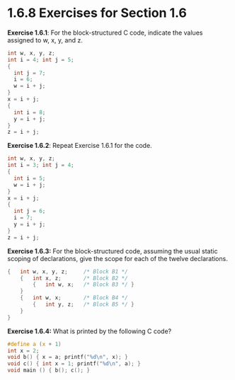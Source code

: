 # 1.6.8 Exercises for Section 1.6

__Exercise 1.6.1__:
For the block-structured C code, indicate the values assigned to w, x, y, and z.
```c
int w, x, y, z;
int i = 4; int j = 5;
{
  int j = 7;
  i = 6;
  w = i + j;
}
x = i + j;
{
  int i = 8;
  y = i + j;
}
z = i + j;
```

__Exercise 1.6.2__:
Repeat Exercise 1.6.1 for the code.
```c
int w, x, y, z;
int i = 3; int j = 4;
{
  int i = 5;
  w = i + j;
}
x = i + j;
{
  int j = 6;
  i = 7;
  y = i + j;
}
z = i + j;
```

__Exercise 1.6.3:__
For the block-structured code, assuming the usual static scoping of declarations, give the scope for each of the twelve declarations.
```c
{   int w, x, y, z;     /* Block B1 */
    {   int x, z;       /* Block B2 */
        {   int w, x;   /* Block B3 */ }
    }
    {   int w, x;       /* Block B4 */
        {   int y, z;   /* Block B5 */ }
    }
}
```

__Exercise 1.6.4:__
What is printed by the following C code?
```c
#define a (x + 1)
int x = 2;
void b() { x = a; printf("%d\n", x); }
void c() { int x = 1; printf("%d\n", a); }
void main () { b(); c(); }
```
